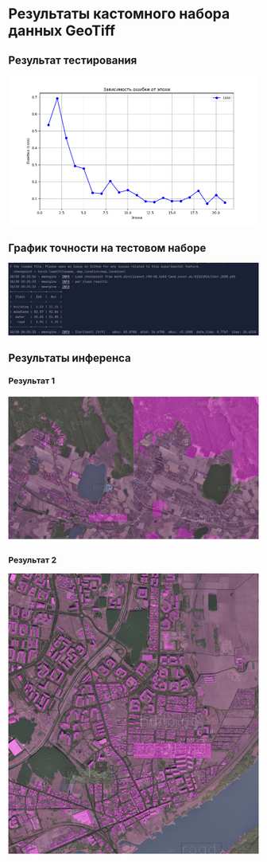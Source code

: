 # Результаты кастомного набора данных GeoTiff

## Результат тестирования
![График ошибки при обучении](photos/training_loss.png)

## График точности на тестовом наборе
![График точности при тестировании](photos/test_accuracy.png)

## Результаты инференса
### Результат 1
![Результат инференса 1](photos/result_1.png)

### Результат 2
![Результат инференса 2](photos/result_2.png)
